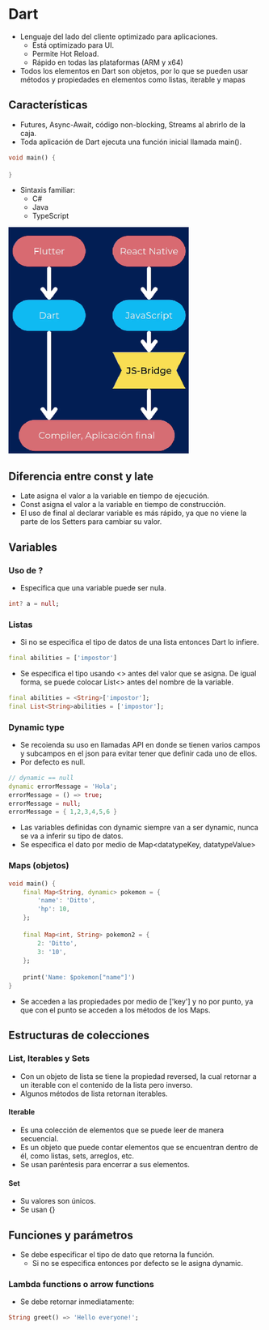# Dart
- Lenguaje del lado del cliente optimizado para aplicaciones.
    - Está optimizado para UI.
    - Permite Hot Reload.
    - Rápido en todas las plataformas (ARM y x64)
- Todos los elementos en Dart son objetos, por lo que se pueden usar métodos y propiedades en elementos como listas, iterable y mapas

## Características
- Futures, Async-Await, código non-blocking, Streams al abrirlo de la caja.
- Toda aplicación de Dart ejecuta una función inicial llamada main().
``` dart
void main() {

}
```
- Sintaxis familiar:
    - C#
    - Java
    - TypeScript

<img src='ImagenesNotas\ReactNvsFlutter.png'></img>

## Diferencia entre const y late
- Late asigna el valor a la variable en tiempo de ejecución.
- Const asigna el valor a la variable en tiempo de construcción.
- El uso de final al declarar variable es más rápido, ya que no viene la parte de los Setters para cambiar su valor.

## Variables
### Uso de ?
- Especifica que una variable puede ser nula.
``` dart
int? a = null;
```

### Listas
- Si no se especifica el tipo de datos de una lista entonces Dart lo infiere.

``` dart
final abilities = ['impostor']
```

- Se especifica el tipo usando <> antes del valor que se asigna. De igual forma, se puede colocar List<> antes del nombre de la variable.

``` dart
final abilities = <String>['impostor'];
final List<String>abilities = ['impostor'];
```

### Dynamic type
- Se recoienda su uso en llamadas API en donde se tienen varios campos y subcampos en el json para evitar tener que definir cada uno de ellos.
- Por defecto es null.

``` dart
// dynamic == null
dynamic errorMessage = 'Hola';
errorMessage = () => true;
errorMessage = null;
errorMessage = { 1,2,3,4,5,6 }
```

- Las variables definidas con dynamic siempre van a ser dynamic, nunca se va a inferir su tipo de datos.
- Se especifica el dato por medio de Map<datatypeKey, datatypeValue>

### Maps (objetos)
``` dart
void main() {
    final Map<String, dynamic> pokemon = {
        'name': 'Ditto',
        'hp': 10,
    };

    final Map<int, String> pokemon2 = {
        2: 'Ditto',
        3: '10',
    };

    print('Name: $pokemon["name"]')
}
```

- Se acceden a las propiedades por medio de ['key'] y no por punto, ya que con el punto se acceden a los métodos de los Maps.

## Estructuras de colecciones
### List, Iterables y Sets
- Con un objeto de lista se tiene la propiedad reversed, la cual retornar a un iterable con el contenido de la lista pero inverso.
- Algunos métodos de lista retornan iterables.

#### Iterable
- Es una colección de elementos que se puede leer de manera secuencial.
- Es un objeto que puede contar elementos que se encuentran dentro de él, como listas, sets, arreglos, etc.
- Se usan paréntesis para encerrar a sus elementos.

#### Set
- Su valores son únicos.
- Se usan {}

## Funciones y parámetros
- Se debe especificar el tipo de dato que retorna la función.
    - Si no se especifica entonces por defecto se le asigna dynamic.

### Lambda functions o arrow functions
- Se debe retornar inmediatamente:

``` dart
String greet() => 'Hello everyone!';
```